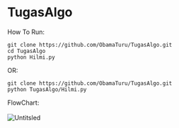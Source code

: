 # TugasAlgo
How To Run:
```
git clone https://github.com/ObamaTuru/TugasAlgo.git
cd TugasAlgo
python Hilmi.py
```
OR:
```
git clone https://github.com/ObamaTuru/TugasAlgo.git
python TugasAlgo/Hilmi.py
```
FlowChart:
<br />
<br />
![Untitsled](https://github.com/ObamaTuru/TugasAlgo/assets/101854101/7715780d-4970-4283-9686-65137a332fd2)
